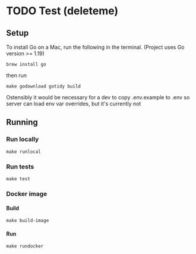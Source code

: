 # TODO Test (deleteme)

## Setup

To install Go on a Mac, run the following in the terminal. (Project uses Go version >= 1.19)
~~~
brew install go
~~~
then run
~~~
make godownload gotidy build
~~~

Ostensibly it would be necessary for a dev to copy .env.example to .env so server can load env var overrides, but it's currently not

## Running

### Run locally
~~~
make runlocal
~~~

### Run tests
~~~
make test
~~~

### Docker image

#### Build
~~~
make build-image
~~~

#### Run
~~~
make rundocker
~~~
